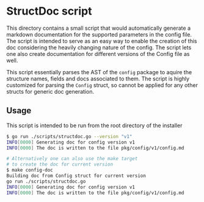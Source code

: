 # StructDoc script

This directory contains a small script that would automatically generate a
markdown documentation for the supported parameters in the config file. The
script is intended to serve as an easy way to enable the creation of this doc
considering the heavily changing nature of the config. The script lets one also
create documentation for different versions of the Config file as well.

This script essentially parses the AST of the `config` package to aquire the
structure names, fields and docs associated to them. The script is highly
customized for parsing the `Config` struct, so cannot be applied for any other
structs for generic doc generation.

## Usage

This script is intended to be run from the root directory of the installer

``` sh
$ go run ./scripts/structdoc.go --version "v1"
INFO[0000] Generating doc for config version v1
INFO[0000] The doc is written to the file pkg/config/v1/config.md

# Alternatively one can also use the make target
# to create the doc for current version
$ make config-doc
Building doc from Config struct for current version
go run ./scripts/structdoc.go
INFO[0000] Generating doc for config version v1
INFO[0000] The doc is written to the file pkg/config/v1/config.md
```
